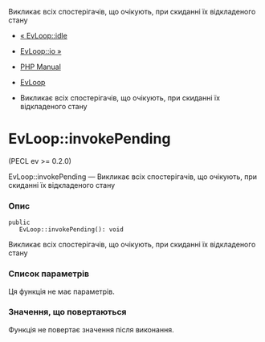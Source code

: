 Викликає всіх спостерігачів, що очікують, при скиданні їх відкладеного стану

-   [« EvLoop::idle](evloop.idle.html)
    
-   [EvLoop::io »](evloop.io.html)
    
-   [PHP Manual](index.html)
    
-   [EvLoop](class.evloop.html)
    
-   Викликає всіх спостерігачів, що очікують, при скиданні їх відкладеного стану
    

# EvLoop::invokePending

(PECL ev >= 0.2.0)

EvLoop::invokePending — Викликає всіх спостерігачів, що очікують, при скиданні їх відкладеного стану

### Опис

```methodsynopsis
public
   EvLoop::invokePending(): void
```

Викликає всіх спостерігачів, що очікують, при скиданні їх відкладеного стану

### Список параметрів

Ця функція не має параметрів.

### Значення, що повертаються

Функція не повертає значення після виконання.